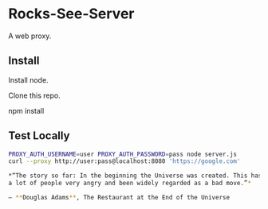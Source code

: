 Rocks-See-Server
================

A web proxy.

Install
-------

Install node.

Clone this repo.

npm install

Test Locally
------------
```sh
PROXY_AUTH_USERNAME=user PROXY_AUTH_PASSWORD=pass node server.js
curl --proxy http://user:pass@localhost:8080 'https://google.com'

*“The story so far: In the beginning the Universe was created. This has made
a lot of people very angry and been widely regarded as a bad move.”*

― **Douglas Adams**, The Restaurant at the End of the Universe
